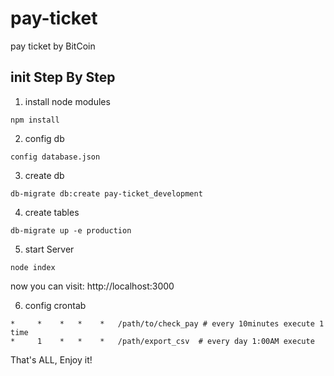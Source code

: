 # pay-ticket
pay ticket by BitCoin

## init Step By Step

1. install node modules
```
npm install
```

2. config db
```
config database.json
```

3. create db
```
db-migrate db:create pay-ticket_development
```

4. create tables
```
db-migrate up -e production
```

5. start Server
```
node index
```
now you can visit: http://localhost:3000

6. config crontab
```
*     *    *   *    *   /path/to/check_pay # every 10minutes execute 1 time
*     1    *   *    *   /path/export_csv  # every day 1:00AM execute
```

That's ALL, Enjoy it!
